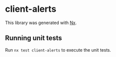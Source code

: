 # client-alerts

This library was generated with [Nx](https://nx.dev).

## Running unit tests

Run `nx test client-alerts` to execute the unit tests.
